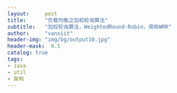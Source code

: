 ```yaml
---
layout:     post
title:      "负载均衡之加权轮询算法"
subtitle:   "加权轮询算法，WeightedRound-Robin，简称WRR"
author:     "vansiit"
header-img: "img/bg/output10.jpg"
header-mask:  0.5
catalog: true
tags:
- Java
- util
- 架构
---
```

